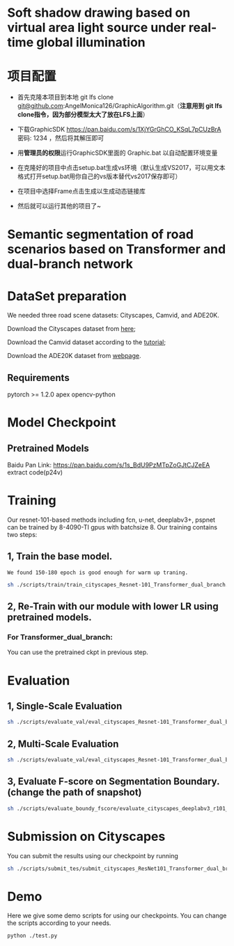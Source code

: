 # Soft shadow drawing based on virtual area light source under real-time global illumination

# 项目配置

* 首先克隆本项目到本地 git lfs clone git@github.com:AngelMonica126/GraphicAlgorithm.git（**注意用到 git lfs clone指令，因为部分模型太大了放在LFS上面**）

* 下载GraphicSDK https://pan.baidu.com/s/1XjYGrGhCO_KSqL7pCUzBrA 密码: 1234 ，然后将其解压即可

* 用**管理员的权限**运行GraphicSDK里面的 Graphic.bat 以自动配置环境变量

* 在克隆好的项目中点击setup.bat生成vs环境（默认生成VS2017，可以用文本格式打开setup.bat用你自己的vs版本替代vs2017保存即可）

* 在项目中选择Frame点击生成以生成动态链接库

* 然后就可以运行其他的项目了~
# Semantic segmentation of road scenarios based on Transformer and dual-branch network

# DataSet preparation
We needed three road scene datasets: Cityscapes, Camvid, and ADE20K.

Download the Cityscapes dataset from [here](https://www.cityscapes-dataset.com/);

Download the Camvid dataset according to the [tutorial](https://github.com/alexgkendall/SegNet-Tutorial/tree/master/CamVid);

Download the ADE20K dataset from [webpage](https://groups.csail.mit.edu/vision/datasets/ADE20K/).


## Requirements

pytorch >= 1.2.0
apex
opencv-python


# Model Checkpoint

## Pretrained Models

Baidu Pan Link: https://pan.baidu.com/s/1s_BdU9PzMTpZoGJtCJZeEA  extract code(p24v)


# Training

Our resnet-101-based methods including fcn, u-net, deeplabv3+, pspnet can be trained by 8-4090-TI gpus with batchsize 8.
Our training contains two steps:

## 1, Train the base model.
    We found 150-180 epoch is good enough for warm up traning.
```bash
sh ./scripts/train/train_cityscapes_Resnet-101_Transformer_dual_branch.sh
```

## 2, Re-Train with our module with lower LR using pretrained models.


### For Transformer_dual_branch:
  You can use the pretrained ckpt in previous step.
  

# Evaluation


## 1, Single-Scale Evaluation
```bash
sh ./scripts/evaluate_val/eval_cityscapes_Resnet-101_Transformer_dual_branch.sh 
```

## 2, Multi-Scale Evaluation
```bash
sh ./scripts/evaluate_val/eval_cityscapes_Resnet-101_Transformer_dual_branch_ms.sh
```
## 3, Evaluate F-score on Segmentation Boundary.(change the path of snapshot)
```bash
sh ./scripts/evaluate_boundy_fscore/evaluate_cityscapes_deeplabv3_r101_decouple
```

# Submission on Cityscapes

You can submit the results using our checkpoint by running 

```bash
sh ./scripts/submit_tes/submit_cityscapes_ResNet101_Transformer_dual_branch.sh
```

# Demo 
Here we give some demo scripts for using our checkpoints.
You can change the scripts according to your needs.

```bash
python ./test.py
```
